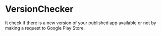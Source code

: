 # VersionChecker
It check if there is a new version of your published app available or not by making a request to Google Play Store.   
